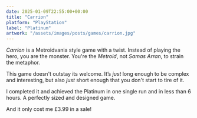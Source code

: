 ```yaml
---
date: 2025-01-09T22:55:00+00:00
title: "Carrion"
platform: "PlayStation"
label: "Platinum"
artwork: "/assets/images/posts/games/carrion.jpg"
---
```


*Carrion* is a Metroidvania style game with a twist. Instead of playing the hero, you are the monster. You're the *Metroid*, not *Samas Arran*, to strain the metaphor.

This game doesn't outstay its welcome. It’s *just* long enough to be complex and interesting, but also *just* short enough that you don't start to tire of it.

I completed it and achieved the Platinum in one single run and in less than 6 hours. A perfectly sized and designed game.

And it only cost me £3.99 in a sale!